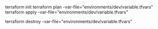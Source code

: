 
terraform init
terraform plan -var-file="environments/dev/variable.tfvars"
terraform apply -var-file="environments/dev/variable.tfvars"

terraform destroy -var-file="environments/dev/variable.tfvars"